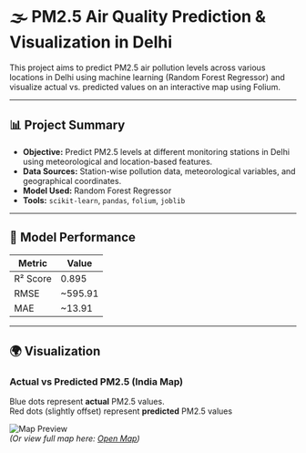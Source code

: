 # 🌫️ PM2.5 Air Quality Prediction & Visualization in Delhi

This project aims to predict PM2.5 air pollution levels across various locations in Delhi using machine learning (Random Forest Regressor) and visualize actual vs. predicted values on an interactive map using Folium.

---

## 📊 Project Summary

- **Objective:** Predict PM2.5 levels at different monitoring stations in Delhi using meteorological and location-based features.
- **Data Sources:** Station-wise pollution data, meteorological variables, and geographical coordinates.
- **Model Used:** Random Forest Regressor
- **Tools:** `scikit-learn`, `pandas`, `folium`, `joblib`

---

## 🧠 Model Performance

| Metric       | Value        |
|--------------|--------------|
| R² Score     | 0.895        |
| RMSE         | ~595.91      |
| MAE          | ~13.91       |

---

## 🌍 Visualization

### Actual vs Predicted PM2.5 (India Map)

Blue dots represent **actual** PM2.5 values.  
Red dots (slightly offset) represent **predicted** PM2.5 values

![Map Preview](./preview_pm25_map.png)  
*(Or view full map here: [Open Map](./india_pm25_station_averages.html))*